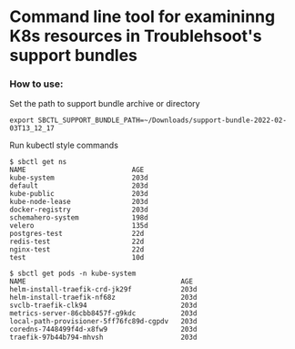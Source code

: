 # Command line tool for examininng K8s resources in Troublehsoot's support bundles

### How to use:

Set the path to support bundle archive or directory
```
export SBCTL_SUPPORT_BUNDLE_PATH=~/Downloads/support-bundle-2022-02-03T13_12_17
```

Run kubectl style commands

```
$ sbctl get ns
NAME                          AGE
kube-system                   203d
default                       203d
kube-public                   203d
kube-node-lease               203d
docker-registry               203d
schemahero-system             198d
velero                        135d
postgres-test                 22d
redis-test                    22d
nginx-test                    22d
test                          10d
```

```
$ sbctl get pods -n kube-system
NAME                                      AGE
helm-install-traefik-crd-jk29f            203d
helm-install-traefik-nf68z                203d
svclb-traefik-clk94                       203d
metrics-server-86cbb8457f-g9kdc           203d
local-path-provisioner-5ff76fc89d-cgpdv   203d
coredns-7448499f4d-x8fw9                  203d
traefik-97b44b794-mhvsh                   203d
```
